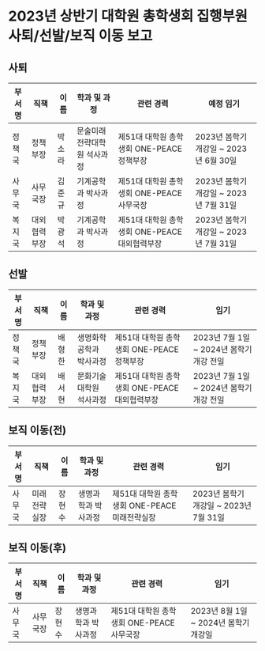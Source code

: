 2023년 상반기 대학원 총학생회 집행부원 사퇴/선발/보직 이동 보고
===
## 사퇴
| 부서명 | 직책 | 이름 | 학과 및 과정 | 관련 경력 | 예정 임기 |
|---|---|---|---|---|---|
| 정책국 | 정책부장 | 박소라 | 문술미래전략대학원 석사과정 | 제51대 대학원 총학생회 ONE-PEACE 정책부장 | 2023년 봄학기 개강일 ~ 2023년 6월 30일 | 
| 사무국 | 사무국장 | 김준규 | 기계공학과 박사과정 | 제51대 대학원 총학생회 ONE-PEACE 사무국장 | 2023년 봄학기 개강일 ~ 2023년 7월 31일 | 
| 복지국 | 대외협력부장 | 박광석 | 기계공학과 박사과정 | 제51대 대학원 총학생회 ONE-PEACE 대외협력부장 | 2023년 봄학기 개강일 ~ 2023년 7월 31일 | 

## 선발
| 부서명 | 직책 | 이름 | 학과 및 과정 | 관련 경력 | 임기 |
|---|---|---|---|---|---|
| 정책국 | 정책부장 | 배형한 | 생명화학공학과 박사과정 | 제51대 대학원 총학생회 ONE-PEACE 정책부장 | 2023년 7월 1일 ~ 2024년 봄학기 개강 전일 | 
| 복지국 | 대외협력부장 | 배서현 | 문화기술대학원 석사과정 | 제51대 대학원 총학생회 ONE-PEACE 대외협력부장 | 2023년 7월 1일 ~ 2024년 봄학기 개강 전일 | 

## 보직 이동(전)
| 부서명 | 직책 | 이름 | 학과 및 과정 | 관련 경력 | 임기 |
|---|---|---|---|---|---|
| 사무국 | 미래전략실장 | 장현수 | 생명과학과 박사과정 | 제51대 대학원 총학생회 ONE-PEACE 미래전략실장 | 2023년 봄학기 개강일 ~ 2023년 7월 31일 | 

## 보직 이동(후)
| 부서명 | 직책 | 이름 | 학과 및 과정 | 관련 경력 | 임기 |
|---|---|---|---|---|---|
| 사무국 | 사무국장 | 장현수 | 생명과학과 박사과정 | 제51대 대학원 총학생회 ONE-PEACE 사무국장 | 2023년 8월 1일 ~ 2024년 봄학기 개강일 | 
